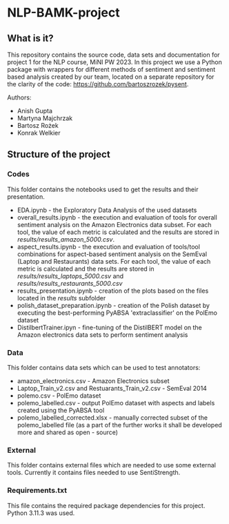# NLP-BAMK-project

## What is it?

This repository contains the source code, data sets and documentation for project 1 for the NLP course, MiNI PW 2023.
In this project we use a Python package with wrappers for different methods of sentiment and sentiment based analysis created by our team, located on a separate repository for the clarity of the code: https://github.com/bartoszrozek/pysent.

Authors:

- Anish Gupta
- Martyna Majchrzak
- Bartosz Rożek
- Konrak Welkier

## Structure of the project

### Codes

This folder contains the notebooks used to get the results and their presentation.

- EDA.ipynb - the Exploratory Data Analysis of the used datasets
- overall_results.ipynb - the execution and evaluation of tools for overall sentiment analysis on the Amazon Electronics data subset. For each tool, the value of each metric is calculated and the results are stored in *results/results_amazon_5000.csv*.
- aspect_results.ipynb - the execution and evaluation of tools/tool combinations for aspect-based sentiment analysis on the SemEval (Laptop and Restaurants) data sets. For each tool, the value of each metric is calculated and the results are stored in *results/results_laptops_5000.csv* and *results/results_restaurants_5000.csv*
- results_presentation.ipynb - creation of the plots based on the files located in the *results* subfolder
- polish_dataset_preparation.ipynb - creation of the Polish dataset by executing the best-performing PyABSA 'extraclassifier' on the PolEmo dataset
- DistilbertTrainer.ipyn - fine-tuning of the DistilBERT model on the Amazon electronics data sets to perform sentiment analysis

### Data

This folder contains data sets which can be used to test annotators:
-  amazon_electronics.csv - Amazon Electronics subset
- Laptop_Train_v2.csv and Restuarants_Train_v2.csv - SemEval 2014 
- polemo.csv - PolEmo dataset
- polemo_labelled.csv - output PolEmo dataset with aspects and labels created using the PyABSA tool
- polemo_labelled_corrected.xlsx - manually corrected subset of the polemo_labelled file (as a part of the further works it shall be developed more and shared as open - source)

### External

This folder contains external files which are needed to use some external tools. Currently it contains files needed to use SentiStrength.

### Requirements.txt

This file contains the required package dependencies for this project. Python 3.11.3 was used.
